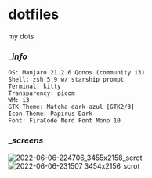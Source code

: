 # dotfiles

my dots

### __info_

```
OS: Manjaro 21.2.6 Qonos (community i3)
Shell: zsh 5.9 w/ starship prompt
Terminal: kitty
Transparency: picom
WM: i3
GTK Theme: Matcha-dark-azul [GTK2/3]
Icon Theme: Papirus-Dark
Font: FiraCode Nerd Font Mono 10
```

### __screens_

![2022-06-06-224706_3455x2158_scrot](https://user-images.githubusercontent.com/8976745/172284998-0d424ffe-a5e4-423d-9517-9add80d2da4f.png)
![2022-06-06-231507_3454x2156_scrot](https://user-images.githubusercontent.com/8976745/172288310-17c733df-7af7-4c7d-a861-31916236ba2c.png)
